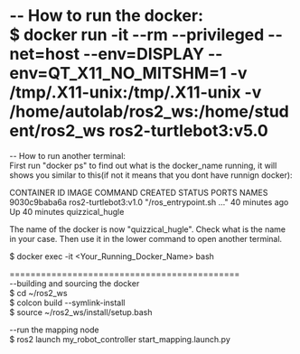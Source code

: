 -- How to run the docker:  
$ docker run -it --rm --privileged --net=host  --env=DISPLAY  --env=QT_X11_NO_MITSHM=1  -v /tmp/.X11-unix:/tmp/.X11-unix  -v /home/autolab/ros2_ws:/home/student/ros2_ws ros2-turtlebot3:v5.0  
============================================  
-- How to run another terminal:  
First run "docker ps" to find out what is the docker_name running, it will shows you similar to this(if not it means that you dont have runnign docker):  

CONTAINER ID   IMAGE                  COMMAND                  CREATED          STATUS          PORTS     NAMES  
9030c9baba6a   ros2-turtlebot3:v1.0   "/ros_entrypoint.sh …"   40 minutes ago   Up 40 minutes             quizzical_hugle  

The name of the docker is now "quizzical_hugle". Check what is the name in your case. Then use it in the lower command to open another terminal.  

$ docker exec -it <Your_Running_Docker_Name> bash  

============================================  
--building and sourcing the docker  
$ cd ~/ros2_ws  
$ colcon build --symlink-install  
$ source ~/ros2_ws/install/setup.bash   
  
--run the mapping node  
$ ros2 launch my_robot_controller start_mapping.launch.py  
